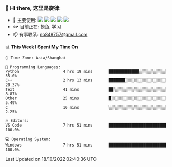 ### 👋 Hi there, 这里是旋律
- 🔭 主要使用: 
![](https://img.shields.io/badge/-Python-3e74a2?style=flat-square&logo=Python&logoColor=fff)
![](https://img.shields.io/badge/-Java-007396?mstyle=flat-square&logo=Java&logoColor=fff)
![](https://img.shields.io/badge/-Node.js-339933?style=flat-square&logo=Node.js&logoColor=fff)
![](https://img.shields.io/badge/-PostgreSQL-4169e1?style=flat-square&logo=PostgreSQL&logoColor=fff)
![](https://img.shields.io/badge/-VSCode-007acc?style=flat-square&logo=Visual-Studio-Code&logoColor=fff)
- 🐟 目前正在: 摸鱼, 学习
- 📫 有事联系: no848757@gmail.com

<!--START_SECTION:waka-->
📊 **This Week I Spent My Time On** 

```text
⌚︎ Time Zone: Asia/Shanghai

💬 Programming Languages: 
Python                   4 hrs 19 mins       █████████████░░░░░░░░░░░░   55.0% 
C++                      2 hrs 13 mins       ███████░░░░░░░░░░░░░░░░░░   28.37% 
Text                     41 mins             ██░░░░░░░░░░░░░░░░░░░░░░░   8.87% 
Other                    25 mins             █░░░░░░░░░░░░░░░░░░░░░░░░   5.49% 
C                        10 mins             ░░░░░░░░░░░░░░░░░░░░░░░░░   2.25%

🔥 Editors: 
VS Code                  7 hrs 51 mins       █████████████████████████   100.0%

💻 Operating System: 
Windows                  7 hrs 51 mins       █████████████████████████   100.0%

```


 Last Updated on 18/10/2022 02:40:36 UTC
<!--END_SECTION:waka-->
